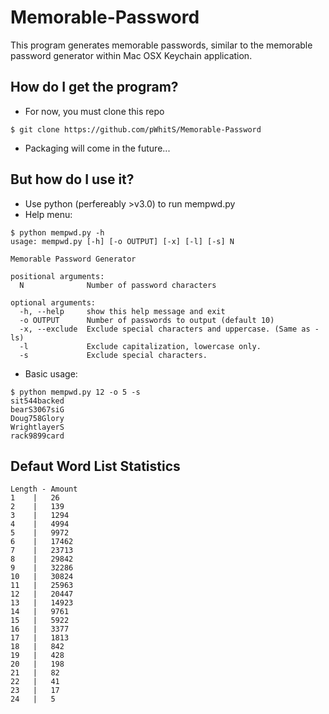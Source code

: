 # Memorable-Password
This program generates memorable passwords, similar to the memorable password generator within Mac OSX Keychain application.

## How do I get the program?
- For now, you must clone this repo
```
$ git clone https://github.com/pWhitS/Memorable-Password
```
- Packaging will come in the future...

## But how do I use it?
- Use python (perfereably >v3.0) to run mempwd.py
- Help menu:
```
$ python mempwd.py -h  
usage: mempwd.py [-h] [-o OUTPUT] [-x] [-l] [-s] N  

Memorable Password Generator  
  
positional arguments:  
  N              Number of password characters  
  
optional arguments:  
  -h, --help     show this help message and exit  
  -o OUTPUT      Number of passwords to output (default 10)  
  -x, --exclude  Exclude special characters and uppercase. (Same as -ls)  
  -l             Exclude capitalization, lowercase only.  
  -s             Exclude special characters.  
```  
- Basic usage:  
```  
$ python mempwd.py 12 -o 5 -s
sit544backed
bearS3067siG
Doug758Glory
WrightlayerS
rack9899card
```

## Defaut Word List Statistics
```
Length - Amount
1 	 | 	 26
2 	 | 	 139
3 	 | 	 1294
4 	 | 	 4994
5 	 | 	 9972
6 	 | 	 17462
7 	 | 	 23713
8 	 | 	 29842
9 	 | 	 32286
10 	 | 	 30824
11 	 | 	 25963
12 	 | 	 20447
13 	 | 	 14923
14 	 | 	 9761
15 	 | 	 5922
16 	 | 	 3377
17 	 | 	 1813
18 	 | 	 842
19 	 | 	 428
20 	 | 	 198
21 	 | 	 82
22 	 | 	 41
23 	 | 	 17
24 	 | 	 5
```
